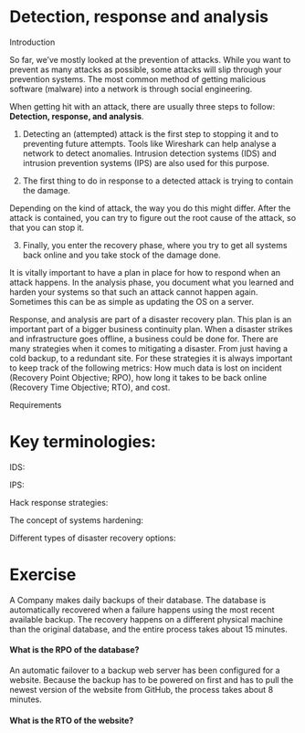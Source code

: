 # Detection, response and analysis

Introduction

So far, we’ve mostly looked at the prevention of attacks. While you want to prevent as many attacks as possible, some attacks will slip through your prevention systems. The most common method of getting malicious software (malware) into a network is through social engineering.

When getting hit with an attack, there are usually three steps to follow: **Detection, response, and analysis**.

1. Detecting an (attempted) attack is the first step to stopping it and to preventing future attempts. Tools like Wireshark can help analyse a network to detect anomalies. 
Intrusion detection systems (IDS) and intrusion prevention systems (IPS) are also used for this purpose.

2. The first thing to do in response to a detected attack is trying to contain the damage. 

Depending on the kind of attack, the way you do this might differ. After the attack is contained, you can try to figure out the root cause of the attack, so that you can stop it. 

3. Finally, you enter the recovery phase, where you try to get all systems back online and you take stock of the damage done.

It is vitally important to have a plan in place for how to respond when an attack happens.
In the analysis phase, you document what you learned and harden your systems so that such an attack cannot happen again. Sometimes this can be as simple as updating the OS on a server.

Response, and analysis are part of a disaster recovery plan. This plan is an important part of a bigger business continuity plan. When a disaster strikes and infrastructure goes offline, a business could be done for. There are many strategies when it comes to mitigating a disaster. From just having a cold backup, to a redundant site.
For these strategies it is always important to keep track of the following metrics: How much data is lost on incident (Recovery Point Objective; RPO), how long it takes to be back online (Recovery Time Objective; RTO), and cost.

Requirements



# Key terminologies:

IDS:

IPS:


Hack response strategies:


The concept of systems hardening:


Different types of disaster recovery options:



# Exercise

A Company makes daily backups of their database. The database is automatically recovered when a failure happens using the most recent available backup. The recovery happens on a different physical machine than the original database, and the entire process takes about 15 minutes.

#### What is the RPO of the database?


An automatic failover to a backup web server has been configured for a website. Because the backup has to be powered on first and has to pull the newest version of the website from GitHub, the process takes about 8 minutes. 

#### What is the RTO of the website?
